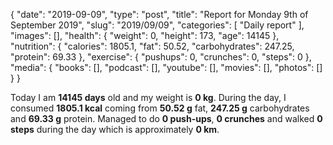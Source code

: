 {
    "date": "2019-09-09",
    "type": "post",
    "title": "Report for Monday 9th of September 2019",
    "slug": "2019\/09\/09",
    "categories": [
        "Daily report"
    ],
    "images": [],
    "health": {
        "weight": 0,
        "height": 173,
        "age": 14145
    },
    "nutrition": {
        "calories": 1805.1,
        "fat": 50.52,
        "carbohydrates": 247.25,
        "protein": 69.33
    },
    "exercise": {
        "pushups": 0,
        "crunches": 0,
        "steps": 0
    },
    "media": {
        "books": [],
        "podcast": [],
        "youtube": [],
        "movies": [],
        "photos": []
    }
}

Today I am <strong>14145 days</strong> old and my weight is <strong>0 kg</strong>. During the day, I consumed <strong>1805.1 kcal</strong> coming from <strong>50.52 g</strong> fat, <strong>247.25 g</strong> carbohydrates and <strong>69.33 g</strong> protein. Managed to do <strong>0 push-ups</strong>, <strong>0 crunches</strong> and walked <strong>0 steps</strong> during the day which is approximately <strong>0 km</strong>.